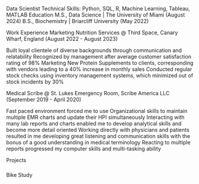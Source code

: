 Data Scientist
Technical Skills: Python, SQL, R, Machine Learning, Tableau, MATLAB
Education
M.S., Data Science | The University of Miami (August 2024)
B.S., Biochemistry | Briarcliff University (May 2022)

Work Experience
Marketing Nutrition Services @ Third Space, Canary Wharf, England (August 2022 - August 2023)

Built loyal clientele of diverse backgrounds through communication and relatability
Recognized by management after average customer satisfaction rating of 98%
Marketing New Protein Supplements to clients, corresponding with vendors leading to a 40% increase in monthly sales
Conducted regular stock checks using inventory management systems, which minimized out of stock incidents by 30%

Medical Scribe @ St. Lukes Emergency Room, Scribe America LLC (September 2019 - April 2020)

Fast paced environment forced me to use Organizational skills to maintain multiple EMR charts and update their HPI simultaneously
Interacting with many lab reports and charts enabled me to develop analytical skills and become more detail oriented
Working directly with physicians and patients resulted in me developing great listening and communication skills with the bonus of a good understanding in medical terminology
Reacting to multiple reports progressed my computer skills and multi-tasking ability


Projects

#####

Bike Study
